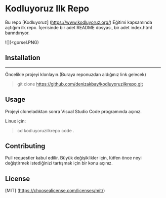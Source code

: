 # Kodluyoruz Ilk Repo

Bu repo [Kodluyoruz] (<https://www.kodluyoruz.org/>) Eğitimi kapsamında açtığım ilk repo. İçerisinde bir adet README dosyası, bir adet index.html barındırıyor.

![](<gorsel.PNG)

## Installation

---------------------------------------------------------------------------------------------------------------------------
Öncelikle projeyi klonlayın.(Buraya reponuzdan aldığınız link gelecek)

> git clone <https://github.com/denizakbay/kodluyoruzilkrepo.git>

## Usage

Projeyi cloneladıktan sonra Visual Studio Code programında açınız.

Linux için:

> cd kodluyoruzilkrepo
> code .

## Contributing

Pull requestler kabul edilir. Büyük değişiklikler için, lütfen önce neyi değiştirmek istediğinizi tartışmak için bir konu açınız.

## License

[MIT] (<https://choosealicense.com/licenses/mit/>)
